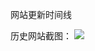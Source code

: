 网站更新时间线



历史网站截图： ![](https://javapub-common-oss.oss-cn-beijing.aliyuncs.com/javapub/202406031449095.png)


